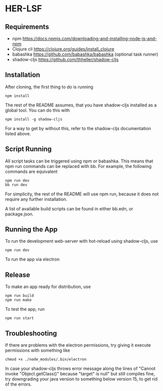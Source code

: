 # HER-LSF

## Requirements

- npm https://docs.npmjs.com/downloading-and-installing-node-js-and-npm
- Clojure cli https://clojure.org/guides/install_clojure
- babashka https://github.com/babashka/babashka (optional task runner)
- shadow-cljs https://github.com/thheller/shadow-cljs

## Installation

After cloning, the first thing to do is running
```
npm install
```

The rest of the README assumes, that you have shadow-cljs installed as a global tool. You can do this with

```
npm install -g shadow-cljs
```

For a way to get by without this, refer to the shadow-cljs documentation listed above.


## Script Running

All script tasks can be triggered using npm or babashka. This means that npm run commands can be replaced with bb. For example, the following commands are equivalent
```
npm run dev
bb run dev
```
For simplicity, the rest of the README will use npm run, because it does not require any further installation.

A list of available build scripts can be found in either bb.edn, or package.json.

## Running the App

To run the development web-server with hot-reload using shadow-cljs, use
```
npm run dev
```
To run the app via electron

## Release

To make an app ready for distribution, use
```
npm run build
npm run make
```

To test the app, run

```
npm run start
```

## Troubleshooting

If there are problems with the electron permissions, try giving it execute permissions with something like
```
chmod +x ./node_modules/.bin/electron
```
In case your shadow-cljs throws error message along the lines of "Cannot invoke \"Object.getClass()\" because \"target\" is null" but still compiles fine,
try downgrading your java version to something below version 15, to get rid of the errors.
